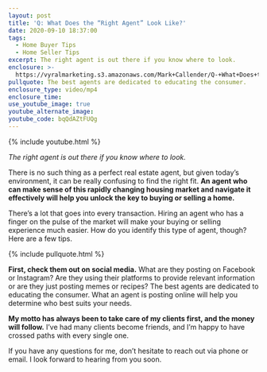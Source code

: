 ```yaml
---
layout: post
title: 'Q: What Does the “Right Agent” Look Like?'
date: 2020-09-10 18:37:00
tags:
  - Home Buyer Tips
  - Home Seller Tips
excerpt: The right agent is out there if you know where to look.
enclosure: >-
  https://vyralmarketing.s3.amazonaws.com/Mark+Callender/Q-+What+Does+the+Right+Agent+Look+Like_.mp4
pullquote: The best agents are dedicated to educating the consumer.
enclosure_type: video/mp4
enclosure_time:
use_youtube_image: true
youtube_alternate_image:
youtube_code: bqQdAZtFUQg
---
```


{% include youtube.html %}

*The right agent is out there if you know where to look.*

There is no such thing as a perfect real estate agent, but given today’s environment, it can be really confusing to find the right fit. **An agent who can make sense of this rapidly changing housing market and navigate it effectively will help you unlock the key to buying or selling a home.**&nbsp;

There’s a lot that goes into every transaction. Hiring an agent who has a finger on the pulse of the market will make your buying or selling experience much easier. How do you identify this type of agent, though? Here are a few tips.

{% include pullquote.html %}

**First, check them out on social media.** What are they posting on Facebook or Instagram? Are they using their platforms to provide relevant information or are they just posting memes or recipes? The best agents are dedicated to educating the consumer. What an agent is posting online will help you determine who best suits your needs.

**My motto has always been to take care of my clients first, and the money will follow.** I’ve had many clients become friends, and I’m happy to have crossed paths with every single one.&nbsp;

If you have any questions for me, don’t hesitate to reach out via phone or email. I look forward to hearing from you soon.